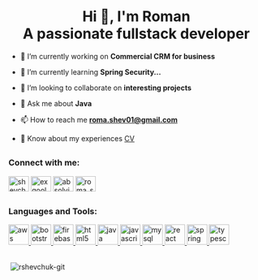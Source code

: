 <h1 align="center">Hi 👋, I'm Roman<br/>A passionate fullstack developer</h1>


- 🔭 I’m currently working on **Commercial CRM for business**

- 🌱 I’m currently learning **Spring Security...**

- 👯 I’m looking to collaborate on **interesting projects**

- 💬 Ask me about **Java**

- 📫 How to reach me **roma.shev01@gmail.com**

- 📄 Know about my experiences [CV](https://github.com/rshevchuk-git/rshevchuk-git/blob/main/CV_Roman_Shevchuk.pdf)

## <h3 align="left">Connect with me:</h3>
<p align="left">
<a href="https://linkedin.com/in/shevchukr" target="blank"><img align="center" src="https://cdn.jsdelivr.net/npm/simple-icons@3.0.1/icons/linkedin.svg" alt="shevchukr" height="30" width="40" /></a>
<a href="https://fb.com/exqool" target="blank"><img align="center" src="https://cdn.jsdelivr.net/npm/simple-icons@3.0.1/icons/facebook.svg" alt="exqool" height="30" width="40" /></a>
<a href="https://instagram.com/absolvi.te" target="blank"><img align="center" src="https://cdn.jsdelivr.net/npm/simple-icons@3.0.1/icons/instagram.svg" alt="absolvi.te" height="30" width="40" /></a>
<a href="https://www.hackerrank.com/roma_shev01" target="blank"><img align="center" src="https://cdn.jsdelivr.net/npm/simple-icons@3.0.1/icons/hackerrank.svg" alt="roma_shev01" height="30" width="40" /></a>
</p>

## <h3 align="left">Languages and Tools:</h3>
<p align="left"> <a href="https://aws.amazon.com" target="_blank"> <img src="https://www.vectorlogo.zone/logos/amazon_aws/amazon_aws-icon.svg" alt="aws" width="40" height="40"/> </a> <a href="https://getbootstrap.com" target="_blank"> <img src="https://www.vectorlogo.zone/logos/getbootstrap/getbootstrap-icon.svg" alt="bootstrap" width="40" height="40"/> </a> <a href="https://firebase.google.com/" target="_blank"> <img src="https://www.vectorlogo.zone/logos/firebase/firebase-icon.svg" alt="firebase" width="40" height="40"/> </a> <a href="https://www.w3.org/html/" target="_blank"> <img src="https://www.vectorlogo.zone/logos/w3_html5/w3_html5-icon.svg" alt="html5" width="40" height="40"/> </a> <a href="https://www.java.com" target="_blank"> <img src="https://www.vectorlogo.zone/logos/java/java-icon.svg" alt="java" width="40" height="40"/> </a> <a href="https://www.vectorlogo.zone/logos/javascript/javascript-icon.svg" target="_blank"> <img src="https://www.vectorlogo.zone/logos/javascript/javascript-icon.svg" alt="javascript" width="40" height="40"/> </a> <a href="https://www.mysql.com/" target="_blank"> <img src="https://www.vectorlogo.zone/logos/mysql/mysql-icon.svg" alt="mysql" width="40" height="40"/> </a> <a href="https://reactjs.org/" target="_blank"> <img src="https://www.vectorlogo.zone/logos/reactjs/reactjs-icon.svg" alt="react" width="40" height="40"/> </a> <a href="https://spring.io/" target="_blank"> <img src="https://www.vectorlogo.zone/logos/springio/springio-icon.svg" alt="spring" width="40" height="40"/> </a> <a href="https://www.typescriptlang.org/" target="_blank"> <img src="https://www.vectorlogo.zone/logos/typescriptlang/typescriptlang-icon.svg" alt="typescript" width="40" height="40"/> </a> </p>


## 
<p>&nbsp;<img align="center" src="https://github-readme-stats.vercel.app/api?username=rshevchuk-git&show_icons=true&locale=en" alt="rshevchuk-git" /></p>
